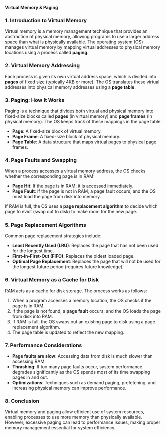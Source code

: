 **Virtual Memory & Paging**

### **1. Introduction to Virtual Memory**
Virtual memory is a memory management technique that provides an abstraction of physical memory, allowing programs to use a larger address space than what is physically available. The operating system (OS) manages virtual memory by mapping virtual addresses to physical memory locations using a process called **paging**.

### **2. Virtual Memory Addressing**
Each process is given its own virtual address space, which is divided into **pages** of fixed size (typically 4KB or more). The OS translates these virtual addresses into physical memory addresses using a **page table**.

### **3. Paging: How It Works**
Paging is a technique that divides both virtual and physical memory into fixed-size blocks called **pages** (in virtual memory) and **page frames** (in physical memory). The OS keeps track of these mappings in the page table.

- **Page**: A fixed-size block of virtual memory.
- **Page Frame**: A fixed-size block of physical memory.
- **Page Table**: A data structure that maps virtual pages to physical page frames.

### **4. Page Faults and Swapping**
When a process accesses a virtual memory address, the OS checks whether the corresponding page is in RAM:
- **Page Hit**: If the page is in RAM, it is accessed immediately.
- **Page Fault**: If the page is not in RAM, a page fault occurs, and the OS must load the page from disk into memory.

If RAM is full, the OS uses a **page replacement algorithm** to decide which page to evict (swap out to disk) to make room for the new page.

### **5. Page Replacement Algorithms**
Common page replacement strategies include:
- **Least Recently Used (LRU)**: Replaces the page that has not been used for the longest time.
- **First-In-First-Out (FIFO)**: Replaces the oldest loaded page.
- **Optimal Page Replacement**: Replaces the page that will not be used for the longest future period (requires future knowledge).

### **6. Virtual Memory as a Cache for Disk**
RAM acts as a cache for disk storage. The process works as follows:
1. When a program accesses a memory location, the OS checks if the page is in RAM.
2. If the page is not found, a **page fault** occurs, and the OS loads the page from disk into RAM.
3. If RAM is full, the OS swaps out an existing page to disk using a page replacement algorithm.
4. The page table is updated to reflect the new mapping.

### **7. Performance Considerations**
- **Page faults are slow**: Accessing data from disk is much slower than accessing RAM.
- **Thrashing**: If too many page faults occur, system performance degrades significantly as the OS spends most of its time swapping pages in and out.
- **Optimizations**: Techniques such as demand paging, prefetching, and increasing physical memory can improve performance.

### **8. Conclusion**
Virtual memory and paging allow efficient use of system resources, enabling processes to use more memory than physically available. However, excessive paging can lead to performance issues, making proper memory management essential for system efficiency.

